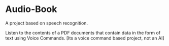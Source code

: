 # Audio-Book
A project based on speech recognition.

Listen to the contents of a PDF documents that contain data in the form of text using Voice Commands. [Its a voice command based project, not an AI]
